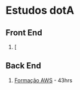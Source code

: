 # Estudos dotA

## Front End

1. [

## Back End

1. [Formação AWS](https://cursos.alura.com.br/formacao-amazon-web-services) - 43hrs
<!--stackedit_data:
eyJoaXN0b3J5IjpbNjc0MDUwNjU2LC0yMjY3MTk1NTEsLTE5MT
Y2MzAyMjhdfQ==
-->